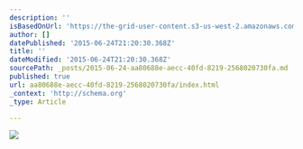 ```yaml
---
description: ''
isBasedOnUrl: 'https://the-grid-user-content.s3-us-west-2.amazonaws.com/bd3113e0-bdca-47c9-b0de-6b3821268d76.jpg'
author: []
datePublished: '2015-06-24T21:20:30.368Z'
title: ''
dateModified: '2015-06-24T21:20:30.368Z'
sourcePath: _posts/2015-06-24-aa80688e-aecc-40fd-8219-2568020730fa.md
published: true
url: aa80688e-aecc-40fd-8219-2568020730fa/index.html
_context: 'http://schema.org'
_type: Article

---
```

![](https://the-grid-user-content.s3-us-west-2.amazonaws.com/bd3113e0-bdca-47c9-b0de-6b3821268d76.jpg)